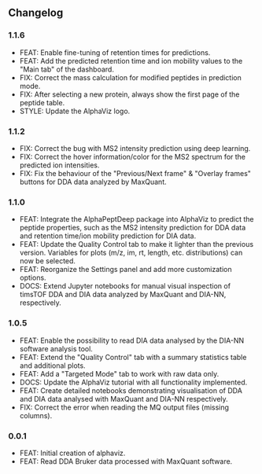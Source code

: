## Changelog

### 1.1.6
* FEAT: Enable fine-tuning of retention times for predictions.
* FEAT: Add the predicted retention time and ion mobility values to the "Main tab" of the dashboard.
* FIX: Correct the mass calculation for modified peptides in prediction mode.
* FIX: After selecting a new protein, always show the first page of the peptide table.
* STYLE: Update the AlphaViz logo.

### 1.1.2
* FIX: Correct the bug with MS2 intensity prediction using deep learning.
* FIX: Correct the hover information/color for the MS2 spectrum for the predicted ion intensities.
* FIX: Fix the behaviour of the "Previous/Next frame" & "Overlay frames" buttons for DDA data analyzed by MaxQuant.

### 1.1.0
* FEAT: Integrate the AlphaPeptDeep package into AlphaViz to predict the peptide properties, such as the MS2 intensity prediction for DDA data and retention time/ion mobility prediction for DIA data.
* FEAT: Update the Quality Control tab to make it lighter than the previous version. Variables for plots (m/z, im, rt, length, etc. distributions) can now be selected.
* FEAT: Reorganize the Settings panel and add more customization options.
* DOCS: Extend Jupyter notebooks for manual visual inspection of timsTOF DDA and DIA data analyzed by MaxQuant and DIA-NN, respectively.

### 1.0.5
* FEAT: Enable the possibility to read DIA data analysed by the DIA-NN software analysis tool.
* FEAT: Extend the "Quality Control" tab with a summary statistics table and additional plots.
* FEAT: Add a "Targeted Mode" tab to work with raw data only.
* DOCS: Update the AlphaViz tutorial with all functionality implemented.
* FEAT: Create detailed notebooks demonstrating visualisation of DDA and DIA data analysed with MaxQuant and DIA-NN respectively.
* FIX: Correct the error when reading the MQ output files (missing columns).

### 0.0.1
* FEAT: Initial creation of alphaviz.
* FEAT: Read DDA Bruker data processed with MaxQuant software.
